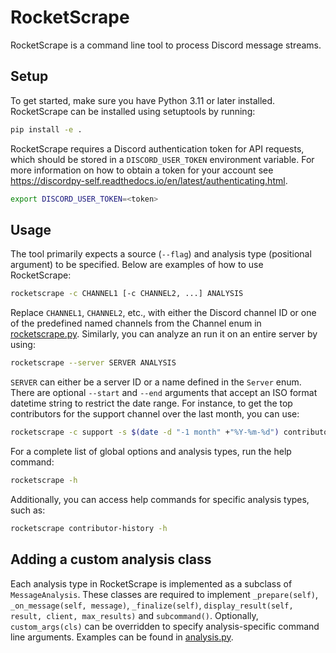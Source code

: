 # RocketScrape

RocketScrape is a command line tool to process Discord message streams.

## Setup

To get started, make sure you have Python 3.11 or later installed. RocketScrape can be installed 
using setuptools by running:
```bash
pip install -e .
```
RocketScrape requires a Discord authentication token for API requests, which should be stored in a
`DISCORD_USER_TOKEN` environment variable. For more information on how to obtain a token for your account see https://discordpy-self.readthedocs.io/en/latest/authenticating.html.
```bash
export DISCORD_USER_TOKEN=<token>
```

## Usage

The tool primarily expects a source (`--flag`) and analysis type (positional argument) to be specified. 
Below are examples of how to use RocketScrape:

```bash
rocketscrape -c CHANNEL1 [-c CHANNEL2, ...] ANALYSIS 
```
Replace `CHANNEL1`, `CHANNEL2`, etc., with either the Discord channel ID or one of the predefined named channels from 
the Channel enum in [rocketscrape.py](src/rocketscrape.py). Similarly, you can analyze an run it on an entire server by using:
```bash
rocketscrape --server SERVER ANALYSIS 
```
`SERVER` can either be a server ID or a name defined in the `Server` enum. There are optional `--start` and
`--end` arguments that accept an ISO format datetime string to restrict the date range. For instance,
to get the top contributors for the support channel over the last month, you can use:
```bash
rocketscrape -c support -s $(date -d "-1 month" +"%Y-%m-%d") contributors
```
For a complete list of global options and analysis types, run the help command:
```bash
rocketscrape -h
```
Additionally, you can access help commands for specific analysis types, such as:
```bash
rocketscrape contributor-history -h
```

## Adding a custom analysis class
Each analysis type in RocketScrape is implemented as a subclass of `MessageAnalysis`. These classes are required to 
implement `_prepare(self)`, `_on_message(self, message)`, `_finalize(self)`,
`display_result(self, result, client, max_results)` and `subcommand()`. Optionally, `custom_args(cls)` can be overridden
to specify analysis-specific command line arguments. Examples can be found in [analysis.py](src/analysis.py).